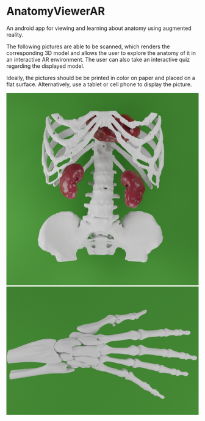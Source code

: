# AnatomyViewerAR
An android app for viewing and learning about anatomy using augmented reality.

The following pictures are able to be scanned, which renders the corresponding 3D model and allows the user to explore the anatomy of it in an interactive AR environment.
The user can also take an interactive quiz regarding the displayed model. 

Ideally, the pictures should be be printed in color on paper and placed on a flat surface. 
Alternatively, use a tablet or cell phone to display the picture. 

![Picture 1](app/src/main/assets/abdomen_no_skin.png)
![Picture 2](app/src/main/assets/hand_bone.png)
